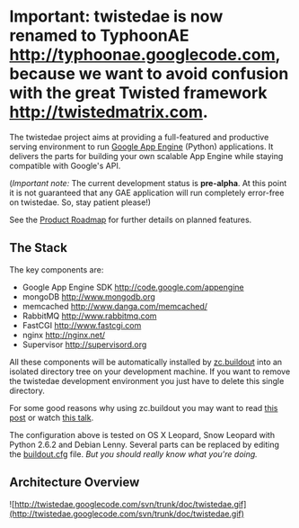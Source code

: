 # Important: twistedae is now renamed to TyphoonAE http://typhoonae.googlecode.com, because we want to avoid confusion with the great Twisted framework http://twistedmatrix.com. #

The twistedae project aims at providing a full-featured and productive serving environment to
run [Google App Engine](http://code.google.com/appengine) (Python) applications. It delivers the parts for building your own scalable App Engine while staying compatible with Google's API.

(_Important note:_ The current development status is **pre-alpha**. At this point it is not guaranteed that any GAE application will run completely error-free on twistedae. So, stay patient please!)

See the [Product Roadmap](RoadMap.md) for further details on planned features.


## The Stack ##

The key components are:

  * Google App Engine SDK http://code.google.com/appengine
  * mongoDB http://www.mongodb.org
  * memcached http://www.danga.com/memcached/
  * RabbitMQ http://www.rabbitmq.com
  * FastCGI http://www.fastcgi.com
  * nginx http://nginx.net/
  * Supervisor http://supervisord.org

All these components will be automatically installed by [zc.buildout](http://www.buildout.org) into an isolated directory tree on your development machine. If you want to remove the twistedae development environment you just have to delete this single directory.

For some good reasons why using zc.buildout you may want to read [this post](http://renesd.blogspot.com/2008/05/buildout-tutorial-buildout-howto.html) or watch [this talk](http://us.pycon.org/2009/conference/schedule/event/48/).

The configuration above is tested on OS X Leopard, Snow Leopard with Python 2.6.2 and Debian Lenny. Several parts can be replaced by editing the [buildout.cfg](http://code.google.com/p/twistedae/source/browse/trunk/buildout.cfg) file. _But you should really know what you're doing._

## Architecture Overview ##

![http://twistedae.googlecode.com/svn/trunk/doc/twistedae.gif](http://twistedae.googlecode.com/svn/trunk/doc/twistedae.gif)